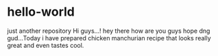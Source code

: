 # hello-world
just another repository
Hi guys...!
hey there how are you guys hope dng gud...Today i have prepared chicken manchurian recipe that looks really great and even tastes cool.
